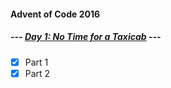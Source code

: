 #### Advent of Code 2016

##### --- [Day 1: No Time for a Taxicab](d01) ---
- [x] Part 1
- [x] Part 2